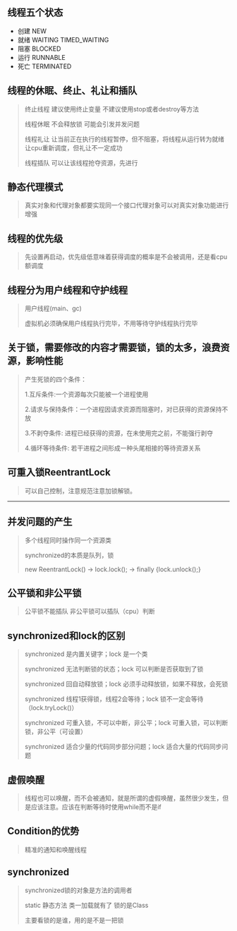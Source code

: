 ## 线程五个状态

- 创建 NEW
- 就绪 WAITING TIMED_WAITING
- 阻塞 BLOCKED
- 运行 RUNNABLE
- 死亡 TERMINATED

## 线程的休眠、终止、礼让和插队
> 终止线程 建议使用终止变量 不建议使用stop或者destroy等方法
> 
> 线程休眠 不会释放锁 可能会引发并发问题
> 
> 线程礼让 让当前正在执行的线程暂停，但不阻塞，将线程从运行转为就绪 让cpu重新调度，但礼让不一定成功
> 
> 线程插队 可以让该线程抢夺资源，先进行

## 静态代理模式
> 真实对象和代理对象都要实现同一个接口代理对象可以对真实对象功能进行增强


## 线程的优先级
> 先设置再启动，优先级低意味着获得调度的概率是不会被调用，还是看cpu额调度

## 线程分为用户线程和守护线程
> 用户线程(main、gc)
> 
> 虚拟机必须确保用户线程执行完毕，不用等待守护线程执行完毕

## 关于锁，需要修改的内容才需要锁，锁的太多，浪费资源，影响性能
> 产生死锁的四个条件：
> 
> 1.互斥条件:一个资源每次只能被一个进程使用
> 
> 2.请求与保持条件：一个进程因请求资源而阻塞时，对已获得的资源保持不放
> 
> 3.不剥夺条件: 进程已经获得的资源，在未使用完之前，不能强行剥夺
> 
> 4.循环等待条件: 若干进程之间形成一种头尾相接的等待资源关系
> 

## 可重入锁ReentrantLock
> 可以自己控制，注意规范注意加锁解锁。 

---
## 并发问题的产生
> 多个线程同时操作同一个资源类
> 
> synchronized的本质是队列，锁
> 
> new ReentrantLock() -> lock.lock(); -> finally {lock.unlock();}

## 公平锁和非公平锁
> 公平锁不能插队
> 非公平锁可以插队（cpu）判断

## synchronized和lock的区别
> synchronized 是内置关键字；lock 是一个类
> 
> synchronized 无法判断锁的状态；lock 可以判断是否获取到了锁
> 
> synchronized 回自动释放锁；lock 必须手动释放锁，如果不释放，会死锁
> 
> synchronized 线程1获得锁，线程2会等待；lock 锁不一定会等待（lock.tryLock()）
> 
> synchronized 可重入锁，不可以中断，非公平；lock 可重入锁，可以判断锁，非公平（可设置）
> 
> synchronized 适合少量的代码同步部分问题；lock 适合大量的代码同步问题


## 虚假唤醒
> 线程也可以唤醒，而不会被通知，就是所谓的虚假唤醒，虽然很少发生，但是应该注意。应该在判断等待时使用while而不是if

## Condition的优势
> 精准的通知和唤醒线程


## synchronized
> synchronized锁的对象是方法的调用者
> 
> static 静态方法 类一加载就有了 锁的是Class
>
> 主要看锁的是谁，用的是不是一把锁